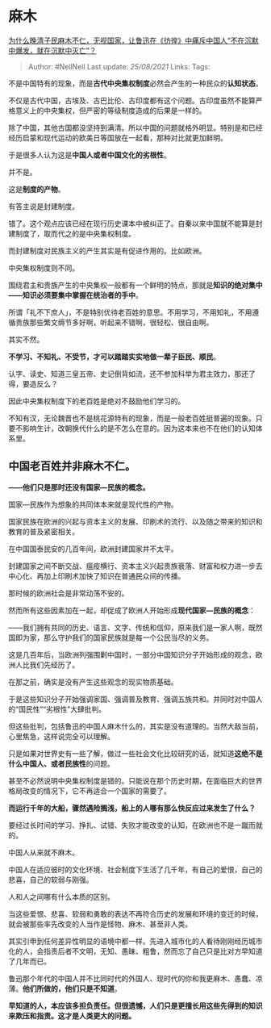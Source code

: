 # 麻木
[为什么晚清子民麻木不仁，无视国家，让鲁迅在《彷徨》中痛斥中国人“不在沉默中爆发，就在沉默中灭亡”？](https://www.zhihu.com/question/418748546/answer/1538280603)

> Author: #NellNell 
Last update: *25/08/2021* 
Links:
Tags: 


不是中国特有的现象，而是**古代中央集权制度**必然会产生的一种民众的**认知状态**。

不仅是古代中国，古埃及、古巴比伦、古印度都有这个问题。古印度虽然不能算严格意义上的中央集权，但严密的等级制度造成的后果是一样的。

除了中国，其他古国都没坚持到满清。所以中国的问题就格外明显。特别是和已经经历启蒙和现代运动的欧美日等国放在一起看，那种对比就更加鲜明。

于是很多人认为这是**中国人或者中国文化的劣根性**。

并不是。

这是**制度的产物**。

有答主说是封建制度。

错了。这个观点应该已经在现行历史课本中被纠正了。自秦以来中国就不能算是封建制度了，取而代之的是中央集权制度。

而封建制度对民族主义的产生其实是有促进作用的。比如欧洲。

中央集权制度则不同。

围绕君主和贵族产生的中央集权一般都有一个鲜明的特点，那就是**知识的绝对集中——知识必须要集中掌握在统治者的手中**。

所谓「礼不下庶人」，不是特别优待老百姓的意思。不用学习，不用知礼，不用遵循贵族那些繁文缛节多好啊，听起来不错啊，很轻松、很自由啊。

其实不然。

**不学习、不知礼、不受节，才可以踏踏实实地做一辈子臣民、顺民**。

认字、读史、知道三皇五帝、史记倒背如流，还不参加科举为君主效力，那还了得，要造反么？

因此中央集权制度下的老百姓是绝对不鼓励他们学习的。

不知有汉，无论魏晋也不是桃花源特有的现象，而是一般老百姓挺普遍的现象。只要不影响生计，改朝换代什么的是不怎么在意的。因为这本来也不在他们的认知体系里。

## 中国老百姓并非麻木不仁。

**——他们只是那时还没有国家—民族的概念。**

国家—民族作为想象的共同体本来就是现代性的产物。

国家民族在欧洲的兴起与资本主义的发展、印刷术的流行、以及随之带来的知识和教育的普及紧密相关。

在中国国泰民安的几百年间，欧洲封建国家并不太平。

封建国家之间不断交战、瘟疫横行、资本主义兴起贵族衰落、财富和权力进一步去中心化、再加上印刷术加快了知识在普通民众间的传播。

那时候的欧洲社会是非常动荡不安的。

然而所有这些因素加在一起，却促成了欧洲人开始形成**现代国家—民族的概念**：

——我们拥有共同的历史、语言、文字、传统和信仰，原来我们是一家人啊，既然国即为家，那么守护我们的国家民族就是每一个公民当尽的义务。

这是几百年后，当欧洲列强围剿中国时，一部分中国知识分子开始形成的观念，欧洲人比我们先经历了。

在那之前，确实是没有产生这些观念的现实物质基础。

于是这些知识分子开始强调家国、强调普及教育、强调五族共和。并同时对中国人的“国民性”“劣根性”大肆批判。

但这些批判，包括鲁迅的中国人麻木什么的，其实是没有道理的。当然大敌当前，心里焦急，这样说完全可以理解。

只是如果对世界史有一些了解，做过一些社会文化比较研究的话，就知道**这绝不是什么中国人、或者民族性**的问题。

甚至不必然说明中央集权制度是错的。只能说在那个历史时期，在面临巨大的世界格局改变的情况下，它不再适合一个国家的需要了。

**而运行千年的大船，骤然遇险搁浅，船上的人哪有那么快反应过来发生了什么？**

要经过长时间的学习、挣扎、试错、失败才能改变的认知，在欧洲也不是一蹴而就的。

中国人从来就不麻木。

中国人在适应彼时的文化环境、社会制度下生活了几千年，有自己的爱恨，自己的悲喜，自己的软弱与刚强。

人和人之间哪有什么本质的区别。

当这些爱恨、悲喜、软弱和勇敢的表达不再符合历史的发展和环境的变迁的时候，就会被那些率先改变的人当作是怪物、麻木、甚至非人类。

其实引申到任何差异性明显的语境中都一样。先进入城市化的人看待刚刚经历城市化的人，会指责后者不文明，无知、愚昧、粗鲁，然而忘了自己只是比对方早知道了几年而已。

鲁迅那个年代的中国人并不比同时代的外国人、现时代的你和我更麻木、愚蠢、凉薄。**他们所做的，他们只是不知道**。

**早知道的人，本应该多担负责任。但很遗憾，人们只是更擅长用这些先得到的知识来欺压和指责。这才是人类更大的问题。**